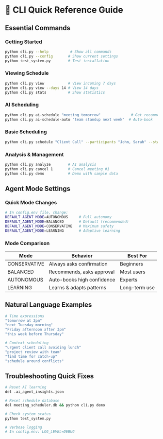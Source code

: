 # 🚀 CLI Quick Reference Guide

## Essential Commands

### Getting Started
```bash
python cli.py --help          # Show all commands
python cli.py --config       # Show current settings
python test_system.py        # Test installation
```

### Viewing Schedule
```bash
python cli.py view           # View incoming 7 days
python cli.py view --days 14 # View 14 days
python cli.py stats          # Show statistics
```

### AI Scheduling
```bash
python cli.py ai-schedule "meeting tomorrow"              # Get recommendations
python cli.py ai-schedule-auto "team standup next week"  # Auto-book
```

### Basic Scheduling
```bash
python cli.py schedule "Client Call" --participants "John, Sarah" --start-time "2025-01-15 14:00" --duration 60
```

### Analysis & Management
```bash
python cli.py analyze        # AI analysis
python cli.py cancel 1       # Cancel meeting #1
python cli.py demo           # Demo with sample data
```

## Agent Mode Settings

### Quick Mode Changes
```bash
# In config.env file, change:
DEFAULT_AGENT_MODE=AUTONOMOUS     # Full autonomy
DEFAULT_AGENT_MODE=BALANCED       # Default (recommended)
DEFAULT_AGENT_MODE=CONSERVATIVE   # Maximum safety
DEFAULT_AGENT_MODE=LEARNING       # Adaptive learning
```

### Mode Comparison
| Mode | Behavior | Best For |
|------|----------|----------|
| CONSERVATIVE | Always asks confirmation | Beginners |
| BALANCED | Recommends, asks approval | Most users |
| AUTONOMOUS | Auto-books high confidence | Experts |
| LEARNING | Learns & adapts patterns | Long-term use |

## Natural Language Examples
```bash
# Time expressions
"tomorrow at 2pm"
"next Tuesday morning" 
"Friday afternoon after 3pm"
"this week before Thursday"

# Context scheduling
"urgent client call avoiding lunch"
"project review with team"
"find time for catch-up"
"schedule around conflicts"
```

## Troubleshooting Quick Fixes
```bash
# Reset AI learning
del .ai_agent_insights.json

# Reset schedule database
del meeting_scheduler.db && python cli.py demo

# Check system status
python test_system.py

# Verbose logging
# In config.env: LOG_LEVEL=DEBUG
```
